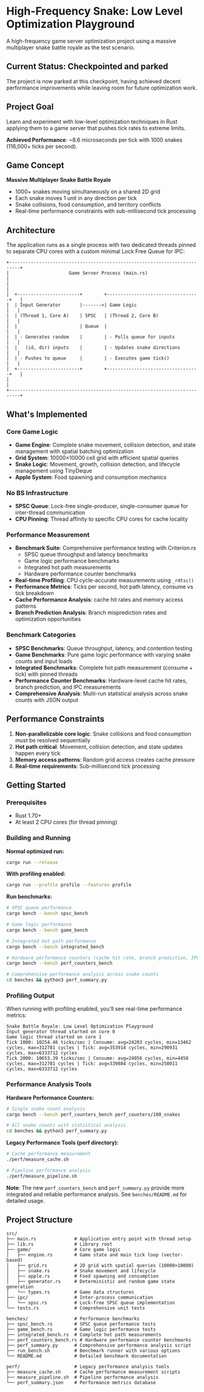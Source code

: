# High-Frequency Snake: Low Level Optimization Playground

A high-frequency game server optimization project using a massive multiplayer snake battle royale as the test scenario.


## Current Status: Checkpointed and parked

The project is now parked at this checkpoint, having achieved decent performance improvements while leaving room for future optimization work.

## Project Goal

Learn and experiment with low-level optimization techniques in Rust applying them to a game server that pushes tick rates to extreme limits.

**Achieved Performance**: ~8.6 microseconds per tick with 1000 snakes (116,000+ ticks per second).

## Game Concept

**Massive Multiplayer Snake Battle Royale**
- 1000+ snakes moving simultaneously on a shared 2D grid
- Each snake moves 1 unit in any direction per tick
- Snake collisions, food consumption, and territory conflicts
- Real-time performance constraints with sub-millisecond tick processing

## Architecture

The application runs as a single process with two dedicated threads pinned to separate CPU cores with a custom minimal Lock Free Queue for IPC:

```
+--------------------------------------------------------------------------+
|                      Game Server Process (main.rs)                       |
|                                                                          |
|  +-----------------------+        +----------------------------------+   |
|  | Input Generator       |------->| Game Logic                       |   |
|  | (Thread 1, Core A)    | SPSC   | (Thread 2, Core B)               |   |
|  |                       | Queue  |                                  |   |
|  | - Generates random    |        | - Polls queue for inputs         |   |
|  |   (id, dir) inputs    |        | - Updates snake directions       |   |
|  | - Pushes to queue     |        | - Executes game tick()           |   |
|  +-----------------------+        +----------------------------------+   |
|                                                                          |
+--------------------------------------------------------------------------+
```

## What's Implemented

### Core Game Logic
- **Game Engine**: Complete snake movement, collision detection, and state management with spatial batching optimization
- **Grid System**: 10000×10000 cell grid with efficient spatial queries
- **Snake Logic**: Movement, growth, collision detection, and lifecycle management using TinyDeque
- **Apple System**: Food spawning and consumption mechanics

### No BS Infrastructure
- **SPSC Queue**: Lock-free single-producer, single-consumer queue for inter-thread communication
- **CPU Pinning**: Thread affinity to specific CPU cores for cache locality

### Performance Measurement
- **Benchmark Suite**: Comprehensive performance testing with Criterion.rs
  - SPSC queue throughput and latency benchmarks
  - Game logic performance benchmarks
  - Integrated hot path measurements
  - Hardware performance counter benchmarks
- **Real-time Profiling**: CPU cycle-accurate measurements using `_rdtsc()`
- **Performance Metrics**: Ticks per second, hot path latency, consume vs tick breakdown
- **Cache Performance Analysis**: cache hit rates and memory access patterns
- **Branch Prediction Analysis**: Branch misprediction rates and optimization opportunities

### Benchmark Categories
- **SPSC Benchmarks**: Queue throughput, latency, and contention testing
- **Game Benchmarks**: Pure game logic performance with varying snake counts and input loads
- **Integrated Benchmarks**: Complete hot path measurement (consume + tick) with pinned threads
- **Performance Counter Benchmarks**: Hardware-level cache hit rates, branch prediction, and IPC measurements
- **Comprehensive Analysis**: Multi-run statistical analysis across snake counts with JSON output

## Performance Constraints

1. **Non-parallelizable core logic**: Snake collisions and food consumption must be resolved sequentially
2. **Hot path critical**: Movement, collision detection, and state updates happen every tick
3. **Memory access patterns**: Random grid access creates cache pressure
4. **Real-time requirements**: Sub-millisecond tick processing

## Getting Started

### Prerequisites
- Rust 1.70+ 
- At least 2 CPU cores (for thread pinning)

### Building and Running

**Normal optimized run:**
```bash
cargo run --release
```

**With profiling enabled:**
```bash
cargo run --profile profile --features profile
```

**Run benchmarks:**
```bash
# SPSC queue performance
cargo bench --bench spsc_bench

# Game logic performance
cargo bench --bench game_bench

# Integrated hot path performance
cargo bench --bench integrated_bench

# Hardware performance counters (cache hit rate, branch prediction, IPC)
cargo bench --bench perf_counters_bench

# Comprehensive performance analysis across snake counts
cd benches && python3 perf_summary.py
```

### Profiling Output

When running with profiling enabled, you'll see real-time performance metrics:
```
Snake Battle Royale: Low Level Optimization Playground
Input generator thread started on core 0
Game logic thread started on core 1
Tick 1000: 10254.46 ticks/sec | Consume: avg=24203 cycles, min=13462 cycles, max=312781 cycles | Tick: avg=353914 cycles, min=290931 cycles, max=6333712 cycles
Tick 2000: 10653.39 ticks/sec | Consume: avg=24056 cycles, min=4450 cycles, max=312781 cycles | Tick: avg=339884 cycles, min=258011 cycles, max=6333712 cycles
```

### Performance Analysis Tools

**Hardware Performance Counters:**
```bash
# Single snake count analysis
cargo bench --bench perf_counters_bench perf_counters/100_snakes

# All snake counts with statistical analysis
cd benches && python3 perf_summary.py
```

**Legacy Performance Tools (perf directory):**
```bash
# Cache performance measurement
./perf/measure_cache.sh

# Pipeline performance analysis  
./perf/measure_pipeline.sh
```

**Note**: The new `perf_counters_bench` and `perf_summary.py` provide more integrated and reliable performance analysis. See `benches/README.md` for detailed usage.

## Project Structure

```
src/
├── main.rs              # Application entry point with thread setup
├── lib.rs               # Library root
├── game/                # Core game logic
│   ├── engine.rs        # Game state and main tick loop (vector-based)
│   ├── grid.rs          # 2D grid with spatial queries (10000×10000)
│   ├── snake.rs         # Snake movement and lifecycle
│   ├── apple.rs         # Food spawning and consumption
│   ├── generator.rs     # Deterministic and random game state generation
│   └── types.rs         # Game data structures
├── ipc/                 # Inter-process communication
│   └── spsc.rs          # Lock-free SPSC queue implementation
└── tests.rs             # Comprehensive unit tests

benches/                 # Performance benchmarks
├── spsc_bench.rs        # SPSC queue performance tests
├── game_bench.rs        # Game logic performance tests
├── integrated_bench.rs  # Complete hot path measurements
├── perf_counters_bench.rs # Hardware performance counter benchmarks
├── perf_summary.py      # Comprehensive performance analysis script
├── run_bench.sh         # Benchmark runner with various options
└── README.md            # Detailed benchmark documentation

perf/                    # Legacy performance analysis tools
├── measure_cache.sh     # Cache performance measurement scripts
├── measure_pipeline.sh  # Pipeline performance analysis
└── perf_summary.json    # Performance metrics database
```

